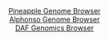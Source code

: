 <div id="Pineapple_Genome_Browser" align="center">
  <a href="https://igv.org/app/?sessionURL=blob:zZJra9swFIb_i6BlA8fXxDcow617T7M1rhvaUoxsy44WW3Ik2c6F_PepYWNfVmg.bAz0QToc6bzvq2cLOsQ4pgT4wFSNkWoYQAF8TvsI1k2FJrBGHPgFrDhSAEMFYohkCPhbUEAuYDwdy5tzIRruaxoWzaCGpKQqt1RYww0lsOdqRmvtjFYVTCmDgjKunTLYUQ2X3aBHKWwaVc621JGWQwE1WDVzSjjVGkTKpJfvJb9KSYkIrVFSt5XAewGJ1CM15moBvwSzKMgyxPktWl_nJ8HtdfBoncfPl_bZc_z1ahbbs.MIlwSKlqGTscNmywjP.u_3LA4eN.PQDZ_Dbws0pkdWeHy.ajBD_MRwDHc4dC3blcFgkqPV_.RZLnyg73QehEPHmWxga.WX99wlvXNbHJkXdWe57zjfKaCiWStJANmcOb6hK5ZuKyPTHrxtDVfRdU_mwygG_surAgSD2UK2v2yBWDeSF8DRst2jowDKcsSAP_B03TE8zxwNnaHuecZO2YKWVX8v3It46jm6GZimnRS4EhLmPOGk4SokRO2yQi03B6Z5Hk1y3K6W.MqejBv9IV5GT2X0tAh5.S5FcvT.A6XRjyj6J9x9RIgq0kNhW4XFZnq3vF93a8.8eKDpTXrX5uXTkXnaL_4Y0BtGh4VTUFZDIftlRR5_8tZBhiERstBhjlNcYbGeyRxpD3zDtCS2IKMVlRwCVqafdEVXjJH..Tee1u519wM-">Pineapple Genome Browser</a>
</div>
<div id="Alphonso_Genome_Browser" align="center">
  <a href="https://igv.org/app/?sessionURL=blob:zZNra9swFIb_i6BlA8fX3Gwow22TrG2WdglptpZiTmzZ0SpLrqTYSUP..87Kxr6s0HzYGNggH2TpvI8e7UhNlWZSkIj4ttexPY9YRK9kM4Oy4nQCJdUkyoFrahFFc6qoSCmJdiQHbWA.HeOfK2MqHTkOM1WrBFFIWwc2lPAsBTTaTmXpnEnOYSkVGKm0c6qglg4r6lZDl1BVNu4d2B0nAwMO8GolhZZORUWRNLhe8quUFFTIkiblmhv20kCC_WCPmZ3Dh3gxi9OUan1FtxfZSXx1Ed8Gg_ndqHt2N7_.uJh3F8czVggwa0VPaHbkD7v4ZtMhg6vh1uBY9z4d.aeTyWDzlMPjUXB.PNhUTFF94vW8frvd7_s.AmIio5v_KTs.7MD82QD69bi9eLp8jGfzAHKMf35xXd4NTzfNK8n3FuEyXaMRJF2pXuS5VuB2rY7fbf0Yen3LdUPkoyQj0f2DRYyC9BGn3..I2VboDdH0af2ikEWkyqgiUSt03Z4Xhn6n3Wu7YejtrR1ZK_734A7n07Dn.rHvd5OccYNSZ4kWlbZBCLtOc7t4PpBmZzAcBGw0kv3JV1.pm_E39SUfTaYIdfv5jzQDJICbvxwhRn1LT__EvLc0YpvloboZnoG4pjftW8PHiy3esrpBOMVzvjmf6vhVRIfhyaUqweB8rODnT.dqUAyEwULNNFsyzsx2gSRlQyLPD1Bdkkou0UWiiuU713Itr.O._61osH_Yfwc-">Alphonso Genome Browser</a>
</div>


<div id="DAF_Genomics_Browser" align="center">
  <a href="https://ink-blot.github.io/?sessionURL=blob:tZHtatswFIbvRdD.sh1bduzYEIa7ZmuabSlNnIyUElT7OBaRJU.S62Yh917hdQw2yhh0IAmJ8_G.Os8RPYJUVHCUIOx4Q8fzkIVUJboFqRsGX0gNCiUlYQosJKEECTwHlBxRSZQm2e0nU1lp3ahkMChIae.Ai5rmylG.QxpbiVZXYFJt7JCafBecdMrJRW2SNRkQ1lSCKzEgeQ5K2e6gAb7bdsQcP2PbviVs65Zp2qtujQljrHBKYtxSXsDTX4z8B2Wz6Lt0vUj7.hkcpsU4nU3TlT_JNh_D95tsfrXOwvX5gu440a2Ecbh__LzhZTDBF2W631wd4iig2Zz5S_fMvzyfPDVUghp7kTcKghEOXXSyEBN5axCgvJJe4gVWhEcWDgL75eoPQzMDKShK7u4tpCXJ9yb97oj0oTGgkIJvbc_MQkIWIFFix64beXGMh0EUuHHsnawjaiV7Y5Ifsts4cnGKceg8kNrol5T14zNCfwbfCuNvnc3.V0zzm6.X1_QMX3RL0bnXeskOU.hGD6vVzFWvgLLQqx8rhayJNqEfzxcshBm9Grj.xcU_3Z.eAQ--">DAF Genomics Browser</a>
</div>
